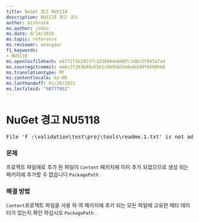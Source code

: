 ```yaml
---
title: NuGet 경고 NU5118
description: NU5118 경고 코드
author: mishra14
ms.author: jodou
ms.date: 8/14/2018
ms.topic: reference
ms.reviewer: anangaur
f1_keywords:
- NU5118
ms.openlocfilehash: ed7f1f2e29237c1d3b964eb007c3d8c5f843a7a4
ms.sourcegitcommit: ee6c3f203648a5561c809db54ebeb1d0f0598b68
ms.translationtype: MT
ms.contentlocale: ko-KR
ms.lasthandoff: 01/26/2021
ms.locfileid: "98777952"
---
```

# <a name="nuget-warning-nu5118"></a>NuGet 경고 NU5118
<pre>File 'F :\validation\test\proj\tools\readme.1.txt' is not added because the package already contains file 'tools\readme.txt'</pre>

### <a name="issue"></a>문제

프로젝트 파일에로 추가 된 파일이 `Content` 패키지에 이미 추가 되었으므로 생성 되는 패키지에 추가할 수 없습니다 `PackagePath` .


### <a name="solution"></a>해결 방법

`Content`프로젝트 파일을 사용 하 여 패키지에 추가 되는 모든 파일에 고유한 메타 데이터가 있는지 확인 하십시오 `PackagePath` .

